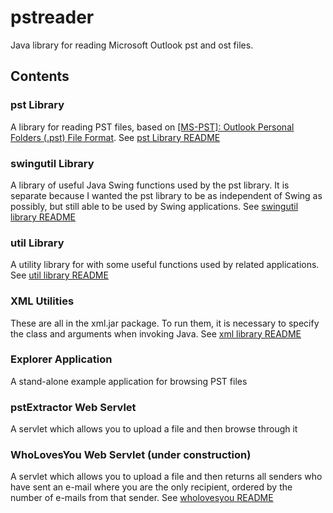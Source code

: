 # pstreader
Java library for reading Microsoft Outlook pst and ost files.

## Contents
### pst Library
A library for reading PST files, based on [[MS-PST]: Outlook Personal Folders (.pst) File Format](https://docs.microsoft.com/en-us/openspecs/office_file_formats/ms-pst/141923d5-15ab-4ef1-a524-6dce75aae546).
See [pst Library README](pst/README.md)

### swingutil Library
A library of useful Java Swing functions used by the pst library. It is separate because I wanted the pst library to be as independent of Swing as possibly, but still able to be used by Swing applications.
See [swingutil library README](swingutil/README.md)

### util Library
A utility library for with some useful functions used by related applications.
See [util library README](util/README.md)

### XML Utilities
These are all in the xml.jar package. To run them, it is necessary to specify the class and arguments when invoking Java.
See [xml library README](xml/README.md)

### Explorer Application
A stand-alone example application for browsing PST files

### pstExtractor Web Servlet
A servlet which allows you to upload a file and then browse through it

### WhoLovesYou Web Servlet (under construction)
A servlet which allows you to upload a file and then returns all senders who have sent an e-mail where you are the only recipient, ordered by the number of e-mails from that sender.
See [wholovesyou README](wholovesyou/README.md)
